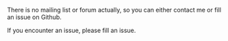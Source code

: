 There is no mailing list or forum actually, so you can either contact me or fill an issue on Github.

If you encounter an issue, please fill an issue.
